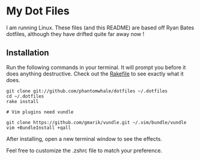 # My Dot Files

I am running Linux. These files (and this README) are based off Ryan Bates dotfiles, although they have drifted quite far away now !

## Installation

Run the following commands in your terminal. It will prompt you before it does anything destructive. Check out the [Rakefile](https://github.com/ryanb/dotfiles/blob/custom-bash-zsh/Rakefile) to see exactly what it does.

```terminal
git clone git://github.com/phantomwhale/dotfiles ~/.dotfiles
cd ~/.dotfiles
rake install

# Vim plugins need vundle

git clone https://github.com/gmarik/vundle.git ~/.vim/bundle/vundle
vim +BundleInstall +qall
```

After installing, open a new terminal window to see the effects.

Feel free to customize the .zshrc file to match your preference.

